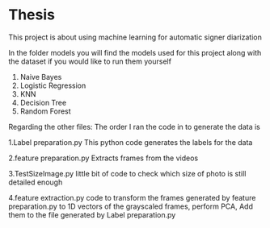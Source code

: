 # Thesis
This project is about using machine learning for automatic signer diarization

In the folder models you will find the models used for this project along with the dataset if you would like to run them yourself
1. Naive Bayes
2. Logistic Regression
3. KNN
4. Decision Tree
5. Random Forest

Regarding the other files:
The order I ran the code in to generate the data is 

1.Label preparation.py
This python code generates the labels for the data

2.feature preparation.py
Extracts frames from the videos 

3.TestSizeImage.py
little bit of code to check which size of photo is still detailed enough

4.feature extraction.py
code to transform the frames generated by feature preparation.py to 1D vectors of the grayscaled frames, perform PCA, Add them to the file generated by Label preparation.py

